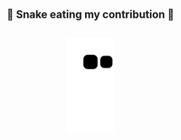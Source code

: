 <div align="center">
  <h2>🐍 Snake eating my contribution 🐍</h2>
  <br>
  <img alt="snake eating my contribution" src="https://github.com/MatheusKoeller/MatheusKoeller/blob/output/github-contribution-grid-snake.svg">
  <br>
  <br>
  <br>
</div>
